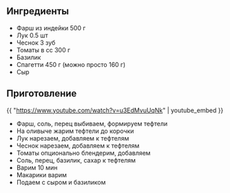## Ингредиенты

- Фарш из индейки 500 г
- Лук 0.5 шт
- Чеснок 3 зуб
- Томаты в сс 300 г
- Базилик
- Спагетти 450 г (можно просто 160 г)
- Сыр

## Приготовление

{{ "https://www.youtube.com/watch?v=u3EdMvuUqNk" | youtube_embed }}

- Фарш, соль, перец выбиваем, формируем тефтели
- На оливыче жарим тефтели до корочки
- Лук нарезаем, добавляем к тефтелям
- Чеснок нарезаем, добавляем к тефтелям
- Томаты опционально блендерим, добавляем
- Соль, перец, базилик, сахар к тефтелям
- Варим 10 мин
- Макарики варим 
- Подаем с сыром и базиликом